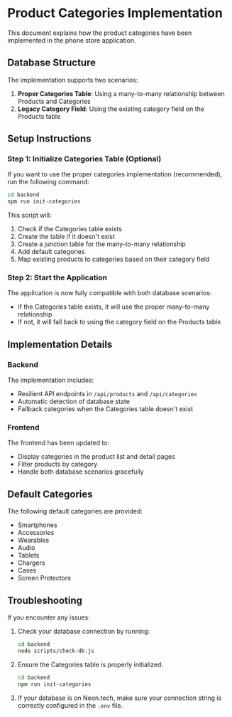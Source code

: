 # Product Categories Implementation

This document explains how the product categories have been implemented in the phone store application.

## Database Structure

The implementation supports two scenarios:
1. **Proper Categories Table**: Using a many-to-many relationship between Products and Categories
2. **Legacy Category Field**: Using the existing category field on the Products table

## Setup Instructions

### Step 1: Initialize Categories Table (Optional)

If you want to use the proper categories implementation (recommended), run the following command:

```bash
cd backend
npm run init-categories
```

This script will:
1. Check if the Categories table exists
2. Create the table if it doesn't exist
3. Create a junction table for the many-to-many relationship
4. Add default categories
5. Map existing products to categories based on their category field

### Step 2: Start the Application

The application is now fully compatible with both database scenarios:
- If the Categories table exists, it will use the proper many-to-many relationship
- If not, it will fall back to using the category field on the Products table

## Implementation Details

### Backend

The implementation includes:
- Resilient API endpoints in `/api/products` and `/api/categories`
- Automatic detection of database state
- Fallback categories when the Categories table doesn't exist

### Frontend

The frontend has been updated to:
- Display categories in the product list and detail pages
- Filter products by category
- Handle both database scenarios gracefully

## Default Categories

The following default categories are provided:
- Smartphones
- Accessories
- Wearables
- Audio
- Tablets
- Chargers
- Cases
- Screen Protectors

## Troubleshooting

If you encounter any issues:

1. Check your database connection by running:
   ```bash
   cd backend
   node scripts/check-db.js
   ```

2. Ensure the Categories table is properly initialized:
   ```bash
   cd backend
   npm run init-categories
   ```

3. If your database is on Neon.tech, make sure your connection string is correctly configured in the `.env` file.
